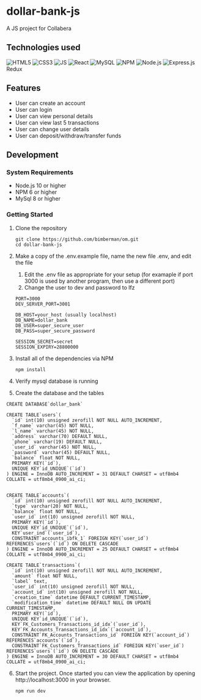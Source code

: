 # dollar-bank-js
A JS project for Collabera

## Technologies used

![HTML5](https://icongr.am/devicon/html5-original-wordmark.svg?size=128&color=currentColor)
![CSS3](https://icongr.am/devicon/css3-original-wordmark.svg?size=128&color=currentColor)
![JS](https://icongr.am/devicon/javascript-original.svg?size=128&color=currentColor)
![React](https://icongr.am/devicon/react-original-wordmark.svg?size=128&color=currentColor)
![MySQL](https://icongr.am/devicon/mysql-original-wordmark.svg?size=128&color=currentColor)
![NPM](https://icongr.am/devicon/npm-original-wordmark.svg?size=128&color=currentColor)
![Node.js](https://icongr.am/devicon/nodejs-original-wordmark.svg?size=128&color=currentColor)
![Express.js](https://icongr.am/devicon/express-original-wordmark.svg?size=128&color=currentColor)
Redux

## Features

* User can create an account
* User can login
* User can view personal details
* User can view last 5 transactions
* User can change user details
* User can deposit/withdraw/transfer funds

## Development

### System Requirements

- Node.js 10 or higher
- NPM 6 or higher
- MySql 8 or higher

### Getting Started

1. Clone the repository
    ```shell
    git clone https://github.com/bimberman/om.git
    cd dollar-bank-js
    ```
2. Make a copy of the .env.example file, name the new file .env, and edit the file
    1. Edit the .env file as appropriate for your setup (for examaple if port 3000 is used by another program, then use a different port)
    2. Change the user to dev and password to lfz
    ```
    PORT=3000
    DEV_SERVER_PORT=3001

    DB_HOST=your_host (usually localhost)
    DB_NAME=dollar_bank
    DB_USER=super_secure_user
    DB_PASS=super_secure_password

    SESSION_SECRET=secret
    SESSION_EXPIRY=28800000
    ```
3. Install all of the dependencies via NPM
    ```shell
    npm install
    ```
4. Verify mysql database is running

5. Create the database and the tables
  ```mysql
  CREATE DATABASE`dollar_bank`

  CREATE TABLE`users`(
    `id` int(10) unsigned zerofill NOT NULL AUTO_INCREMENT,
    `f_name` varchar(45) NOT NULL,
    `l_name` varchar(45) NOT NULL,
    `address` varchar(70) DEFAULT NULL,
    `phone` varchar(19) DEFAULT NULL,
    `user_id` varchar(45) NOT NULL,
    `password` varchar(45) DEFAULT NULL,
    `balance` float NOT NULL,
    PRIMARY KEY(`id`),
    UNIQUE KEY`id_UNIQUE`(`id`)
  ) ENGINE = InnoDB AUTO_INCREMENT = 31 DEFAULT CHARSET = utf8mb4 COLLATE = utf8mb4_0900_ai_ci;


  CREATE TABLE`accounts`(
    `id` int(10) unsigned zerofill NOT NULL AUTO_INCREMENT,
    `type` varchar(20) NOT NULL,
    `balance` float NOT NULL,
    `user_id` int(10) unsigned zerofill NOT NULL,
    PRIMARY KEY(`id`),
    UNIQUE KEY`id_UNIQUE`(`id`),
    KEY`user_ind`(`user_id`),
    CONSTRAINT`accounts_ibfk_1` FOREIGN KEY(`user_id`) REFERENCES`users`(`id`) ON DELETE CASCADE
  ) ENGINE = InnoDB AUTO_INCREMENT = 25 DEFAULT CHARSET = utf8mb4 COLLATE = utf8mb4_0900_ai_ci;

  CREATE TABLE`transactions`(
    `id` int(10) unsigned zerofill NOT NULL AUTO_INCREMENT,
    `amount` float NOT NULL,
    `label` text,
    `user_id` int(10) unsigned zerofill NOT NULL,
    `account_id` int(10) unsigned zerofill NOT NULL,
    `creation_time` datetime DEFAULT CURRENT_TIMESTAMP,
    `modification_time` datetime DEFAULT NULL ON UPDATE CURRENT_TIMESTAMP,
    PRIMARY KEY(`id`),
    UNIQUE KEY`id_UNIQUE`(`id`),
    KEY`FK_Customers_Transactions_id_idx`(`user_id`),
    KEY`FK_Accounts_Transactions_id_idx`(`account_id`),
    CONSTRAINT`FK_Accounts_Transactions_id` FOREIGN KEY(`account_id`) REFERENCES`accounts`(`id`),
    CONSTRAINT`FK_Customers_Transactions_id` FOREIGN KEY(`user_id`) REFERENCES`users`(`id`) ON DELETE CASCADE
  ) ENGINE = InnoDB AUTO_INCREMENT = 30 DEFAULT CHARSET = utf8mb4 COLLATE = utf8mb4_0900_ai_ci;
  ```

6. Start the project. Once started you can view the application by opening http://localhost:3000 in your browser.
    ```shell
    npm run dev
    ```
